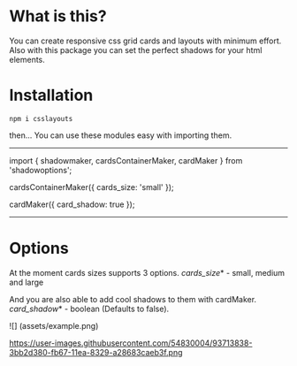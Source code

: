 # What is this?

You can create responsive css grid cards and layouts with minimum effort. 
Also with this package you can set the perfect shadows for your html elements.

# Installation

`npm i csslayouts`

then...
You can use these modules easy with importing them.

***

import { shadowmaker, cardsContainerMaker, cardMaker } from 'shadowoptions';

cardsContainerMaker({
    cards_size: 'small'
});

cardMaker({
    card_shadow: true
});

***

# Options 

At the moment cards sizes supports 3 options.
*cards_size** - small, medium and large 

And you are also able to add cool shadows to them with cardMaker.
*card_shadow** - boolean (Defaults to false).

![] (assets/example.png)

https://user-images.githubusercontent.com/54830004/93713838-3bb2d380-fb67-11ea-8329-a28683caeb3f.png
